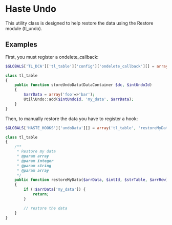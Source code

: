# Haste Undo

This utility class is designed to help restore the data using the Restore module (tl_undo).

## Examples ##

First, you must register a ondelete_callback:

```php
$GLOBALS['TL_DCA']['tl_table']['config']['ondelete_callback'][] = array('tl_table', 'storeUndoData');

class tl_table
{
    public function storeUndoData(DataContainer $dc, $intUndoId)
    {
        $arrData = array('foo'=>'bar');
        Util\Undo::add($intUndoId, 'my_data', $arrData);
    }
}
```

Then, to manually restore the data you have to register a hook:

```php
$GLOBALS['HASTE_HOOKS']['undoData'][] = array('tl_table', 'restoreMyData');

class tl_table
{
    /**
     * Restore my data
     * @param array
     * @param integer
     * @param string
     * @param array
     */
    public function restoreMyData($arrData, $intId, $strTable, $arrRow)
    {
        if (!$arrData['my_data']) {
            return;
        }

        // restore the data
    }
}
```
